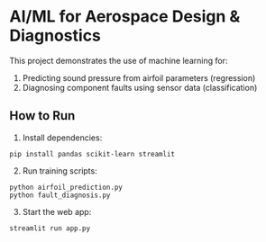 # AI/ML for Aerospace Design & Diagnostics

This project demonstrates the use of machine learning for:
1. Predicting sound pressure from airfoil parameters (regression)
2. Diagnosing component faults using sensor data (classification)

## How to Run

1. Install dependencies:
```
pip install pandas scikit-learn streamlit
```

2. Run training scripts:
```
python airfoil_prediction.py
python fault_diagnosis.py
```

3. Start the web app:
```
streamlit run app.py
```
